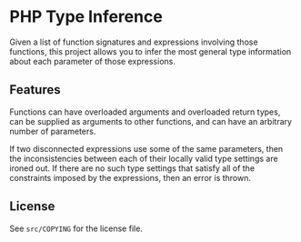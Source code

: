 PHP Type Inference
===

Given a list of function signatures and expressions involving those functions, this project allows you to infer the most general type information about each parameter of those expressions.


## Features

Functions can have overloaded arguments and overloaded return types, can be supplied as arguments to other functions, and can have an arbitrary number of parameters.

If two disconnected expressions use some of the same parameters, then the inconsistencies between each of their locally valid type settings are ironed out. If there are no such type settings that satisfy all of the constraints imposed by the expressions, then an error is thrown.

## License

See `src/COPYING` for the license file.
